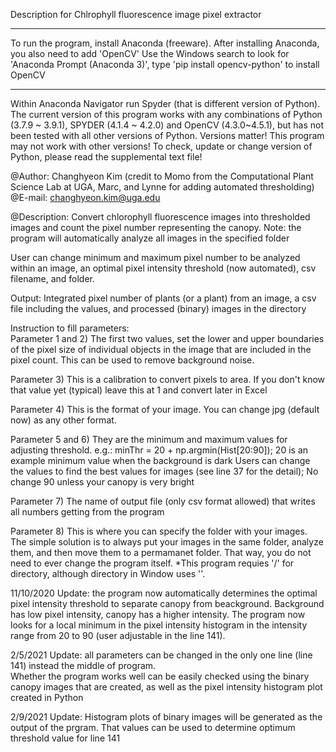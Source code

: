 Description for Chlrophyll fluorescence image pixel extractor

************************************************************************************************************************
To run the program, install Anaconda (freeware). After installing Anaconda, you also need to add 'OpenCV'
Use the Windows search to look for 'Anaconda Prompt (Anaconda 3)', type 'pip install opencv-python' to install OpenCV
************************************************************************************************************************
Within Anaconda Navigator run Spyder (that is different version of Python). The current version of this program works with any combinations of Python (3.7.9 ~ 3.9.1), SPYDER (4.1.4 ~ 4.2.0) and OpenCV (4.3.0~4.5.1), but has not been tested with all other versions of Python.
Versions matter! This program may not work with other versions! To check, update or change version of Python, please read the supplemental text file!
 
@Author: Changhyeon Kim (credit to Momo from the Computational Plant Science Lab at UGA, Marc, and Lynne for adding automated thresholding)
@E-mail: changhyeon.kim@uga.edu

@Description: Convert chlorophyll fluorescence images into thresholded images and count the pixel number representing the canopy.
Note: the program will automatically analyze all images in the specified folder
 
User can change minimum and maximum pixel number to be analyzed within an image, an optimal pixel intensity threshold (now automated), csv filename, and folder.
 
Output: Integrated pixel number of plants (or a plant) from an image, a csv file including the values, and processed (binary) images in the directory
 
Instruction to fill parameters:           
Parameter 1 and 2) The first two values, set the lower and upper boundaries of the pixel size of individual objects in the image that are 
                   included in the pixel count. This can be used to remove background noise. 
                   
Parameter 3) This is a calibration to convert pixels to area. If you don't know that value yet (typical) leave this at 1 and convert later in Excel

Parameter 4) This is the format of your image. You can change jpg (default now) as any other format.

Parameter 5 and 6) They are the minimum and maximum values for adjusting threshold. 
          e.g.: minThr = 20 + np.argmin(Hist[20:90]); 20 is an example minimum value when the background is dark
          Users can change the values to find the best values for images (see line 37 for the detail); No change 90 unless your canopy is very bright 
          
Parameter 7) The name of output file (only csv format allowed) that writes all numbers getting from the program

Parameter 8) This is where you can specify the folder with your images. The simple solution is to always put your images in the same folder,
             analyze them, and then move them to a permamanet folder. That way, you do not need to ever change the program itself.
             *This program requies '/' for directory, although directory in Window uses '\'. 

11/10/2020 Update: the program now automatically determines the optimal pixel intensity threshold to separate canopy from beackground. Background has low pixel intensity, canopy has a higher intensity.
The program now looks for a local minimum in the pixel intensity histogram in the intensity range from 20 to 90 (user adjustable in the line 141).

2/5/2021 Update: all parameters can be changed in the only one line (line 141) instead the middle of program.  
Whether the program works well can be easily checked using the binary canopy images that are created, as well as the pixel intensity histogram plot created in Python

2/9/2021 Update: Histogram plots of binary images will be generated as the output of the prgram. That values can be used to determine optimum threshold value for line 141

